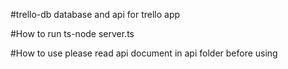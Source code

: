 #trello-db
database and api for trello app

#How to run
ts-node server.ts

#How to use
please read api document in api folder before using